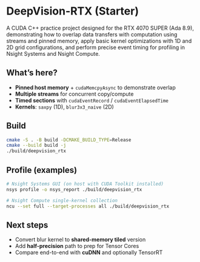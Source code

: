
# DeepVision-RTX (Starter)

A CUDA C++ practice project designed for the RTX 4070 SUPER (Ada 8.9), demonstrating how to overlap data transfers with computation using streams and pinned memory, apply basic kernel optimizations with 1D and 2D grid configurations, and perform precise event timing for profiling in Nsight Systems and Nsight Compute.

## What’s here?
- **Pinned host memory** + `cudaMemcpyAsync` to demonstrate overlap
- **Multiple streams** for concurrent copy/compute
- **Timed sections** with `cudaEventRecord` / `cudaEventElapsedTime`
- **Kernels**: `saxpy` (1D), `blur3x3_naive` (2D)

## Build
```bash
cmake -S . -B build -DCMAKE_BUILD_TYPE=Release
cmake --build build -j
./build/deepvision_rtx
```

## Profile (examples)
```bash
# Nsight Systems GUI (on host with CUDA Toolkit installed)
nsys profile -o nsys_report ./build/deepvision_rtx

# Nsight Compute single-kernel collection
ncu --set full --target-processes all ./build/deepvision_rtx
```

## Next steps
- Convert blur kernel to **shared-memory tiled** version
- Add **half-precision** path to prep for Tensor Cores
- Compare end-to-end with **cuDNN** and optionally TensorRT
```

